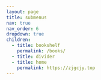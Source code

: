 ```yaml
---
layout: page
title: submenus
nav: true
nav_order: 6
dropdown: true
children:
  - title: bookshelf
    permalink: /books/
  - title: divider
  - title: home
    permalink: https://zjgcjy.top
---
```

